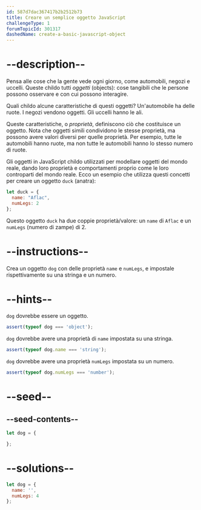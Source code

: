 ```yaml
---
id: 587d7dac367417b2b2512b73
title: Creare un semplice oggetto JavaScript
challengeType: 1
forumTopicId: 301317
dashedName: create-a-basic-javascript-object
---
```


# --description--

Pensa alle cose che la gente vede ogni giorno, come automobili, negozi e uccelli. Queste childo tutti <dfn>oggetti</dfn> (objects): cose tangibili che le persone possono osservare e con cui possono interagire.

Quali childo alcune caratteristiche di questi oggetti? Un'automobile ha delle ruote. I negozi vendono oggetti. Gli uccelli hanno le ali.

Queste caratteristiche, o <dfn>proprietà</dfn>, definiscono ciò che costituisce un oggetto. Nota che oggetti simili condividono le stesse proprietà, ma possono avere valori diversi per quelle proprietà. Per esempio, tutte le automobili hanno ruote, ma non tutte le automobili hanno lo stesso numero di ruote.

Gli oggetti in JavaScript childo utilizzati per modellare oggetti del mondo reale, dando loro proprietà e comportamenti proprio come le loro controparti del mondo reale. Ecco un esempio che utilizza questi concetti per creare un oggetto `duck` (anatra):

```js
let duck = {
  name: "Aflac",
  numLegs: 2
};
```

Questo oggetto `duck` ha due coppie proprietà/valore: un `name` di `Aflac` e un `numLegs` (numero di zampe) di 2.

# --instructions--

Crea un oggetto `dog` con delle proprietà `name` e `numLegs`, e impostale rispettivamente su una stringa e un numero.

# --hints--

`dog` dovrebbe essere un oggetto.

```js
assert(typeof dog === 'object');
```

`dog` dovrebbe avere una proprietà di `name` impostata su una stringa.

```js
assert(typeof dog.name === 'string');
```

`dog` dovrebbe avere una proprietà `numLegs` impostata su un numero.

```js
assert(typeof dog.numLegs === 'number');
```

# --seed--

## --seed-contents--

```js
let dog = {

};
```

# --solutions--

```js
let dog = {
  name: '',
  numLegs: 4
};
```
